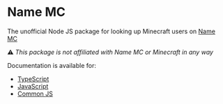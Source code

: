 # Name MC
The unofficial Node JS package for looking up Minecraft users on [Name MC](https://namemc.com/)

⚠ *This package is not affiliated with Name MC or Minecraft in any way*

Documentation is available for:
* [TypeScript](https://github.com/JoshMerlino/namemc/blob/master/docs/typescript)
* [JavaScript](https://github.com/JoshMerlino/namemc/blob/master/docs/javascript) 
* [Common JS](https://github.com/JoshMerlino/namemc/blob/master/docs/common-js)
